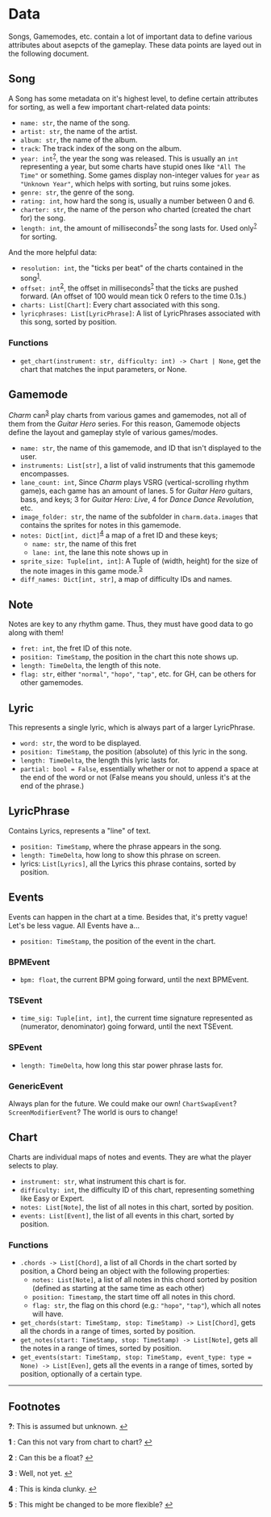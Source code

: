 # Data
Songs, Gamemodes, etc. contain a lot of important data to define various attributes about asepcts of the gameplay. These data points are layed out in the following document.

## Song
A Song has some metadata on it's highest level, to define certain attributes for sorting, as well a few important chart-related data points:

* `name: str`, the name of the song.
* `artist: str`, the name of the artist.
* `album: str`, the name of the album.
* `track`: The track index of the song on the album.
* `year: int`<sup id="aq">[?](#fq)</sup>, the year the song was released. This is usually an `int` representing a year, but some charts have stupid ones like `"All The Time"` or something. Some games display non-integer values for `year` as `"Unknown Year"`, which helps with sorting, but ruins some jokes.
* `genre: str`, the genre of the song.
* `rating: int`, how hard the song is, usually a number between 0 and 6.
* `charter: str`, the name of the person who charted (created the chart for) the song.
* `length: int`, the amount of milliseconds<sup id="aq">[?](#fq)</sup> the song lasts for. Used only<sup id="aq">[?](#fq)</sup> for sorting.

And the more helpful data:

* `resolution: int`, the "ticks per beat" of the charts contained in the song<sup id="a1">[1](#f1)</sup>.
* `offset: int`<sup id="a2">[2](#f2)</sup>, the offset in milliseconds<sup id="aq">[?](#fq)</sup> that the ticks are pushed forward. (An offset of 100 would mean tick 0 refers to the time 0.1s.)
* `charts: List[Chart]`: Every chart associated with this song.
* `lyricphrases: List[LyricPhrase]`: A list of LyricPhrases associated with this song, sorted by position.

### Functions

* `get_chart(instrument: str, difficulty: int) -> Chart | None`, get the chart that matches the input parameters, or None. 

## Gamemode

*Charm* can<sup id="a3">[3](#f3)</sup> play charts from various games and gamemodes, not all of them from the *Guitar Hero* series. For this reason, Gamemode objects define the layout and gameplay style of various games/modes.

* `name: str`, the name of this gamemode, and ID that isn't displayed to the user.
* `instruments: List[str]`, a list of valid instruments that this gamemode encompasses.
* `lane_count: int`, Since *Charm* plays VSRG (vertical-scrolling rhythm game)s, each game has an amount of lanes. 5 for *Guitar Hero* guitars, bass, and keys; 3 for *Guitar Hero: Live*, 4 for *Dance Dance Revolution*, etc.
* `image_folder: str`, the name of the subfolder in `charm.data.images` that contains the sprites for notes in this gamemode.
* `notes: Dict[int, dict]`<sup id="a4">[4](#f4)</sup> a map of a fret ID and these keys;
    * `name: str`, the name of this fret
    * `lane: int`, the lane this note shows up in
* `sprite_size: Tuple[int, int]`: A Tuple of (width, height) for the size of the note images in this game mode.<sup id="a5">[5](#f5)</sup>
* `diff_names: Dict[int, str]`, a map of difficulty IDs and names.

## Note

Notes are key to any rhythm game. Thus, they must have good data to go along with them!

* `fret: int`, the fret ID of this note.
* `position: TimeStamp`, the position in the chart this note shows up.
* `length: TimeDelta`, the length of this note.
* `flag: str`, either `"normal"`, `"hopo"`, `"tap"`, etc. for GH, can be others for other gamemodes.

## Lyric

This represents a single lyric, which is always part of a larger LyricPhrase.

* `word: str`, the word to be displayed.
* `position: TimeStamp`, the position (absolute) of this lyric in the song.
* `length: TimeDelta`, the length this lyric lasts for.
* `partial: bool = False`, essentially whether or not to append a space at the end of the word or not (False means you should, unless it's at the end of the phrase.)

## LyricPhrase

Contains Lyrics, represents a "line" of text.

* `position: TimeStamp`, where the phrase appears in the song.
* `length: TimeDelta`, how long to show this phrase on screen.
* lyrics: `List[Lyrics]`, all the Lyrics this phrase contains, sorted by position.


## Events

Events can happen in the chart at a time. Besides that, it's pretty vague! Let's be less vague. All Events have a...

* `position: TimeStamp`, the position of the event in the chart.

### BPMEvent

* `bpm: float`, the current BPM going forward, until the next BPMEvent.

### TSEvent

* `time_sig: Tuple[int, int]`, the current time signature represented as (numerator, denominator) going forward, until the next TSEvent.

### SPEvent

* `length: TimeDelta`, how long this star power phrase lasts for.

### GenericEvent

Always plan for the future. We could make our own! `ChartSwapEvent`? `ScreenModifierEvent`? The world is ours to change!


## Chart

Charts are individual maps of notes and events. They are what the player selects to play.

* `instrument: str`, what instrument this chart is for.
* `difficulty: int`, the difficulty ID of this chart, representing something like Easy or Expert.
* `notes: List[Note]`, the list of all notes in this chart, sorted by position.
* `events: List[Event]`, the list of all events in this chart, sorted by position.

### Functions

* `.chords -> List[Chord]`, a list of all Chords in the chart sorted by position, a Chord being an object with the following properties:
  * `notes: List[Note]`, a list of all notes in this chord sorted by position (defined as starting at the same time as each other)
  * `position: Timestamp`, the start time off all notes in this chord.
  * `flag: str`, the flag on this chord (e.g.: `"hopo"`, `"tap"`), which all notes will have.
* `get_chords(start: TimeStamp, stop: TimeStamp) -> List[Chord]`, gets all the chords in a range of times, sorted by position.
* `get_notes(start: TimeStamp, stop: TimeStamp) -> List[Note]`, gets all the notes in a range of times, sorted by position.
* `get_events(start: TimeStamp, stop: TimeStamp, event_type: type = None) -> List[Even]`, gets all the events in a range of times, sorted by position, optionally of a certain type.

___
## Footnotes

<b id="fq">?</b>: This is assumed but unknown. [↩](#aq)

<b id="f1">1</b> : Can this not vary from chart to chart? [↩](#a1)

<b id="f2">2</b> : Can this be a float? [↩](#a2)

<b id="f3">3</b> : Well, not yet. [↩](#a3)

<b id="f4">4</b> : This is kinda clunky. [↩](#a4)

<b id="f5">5</b> : This might be changed to be more flexible? [↩](#a5)
